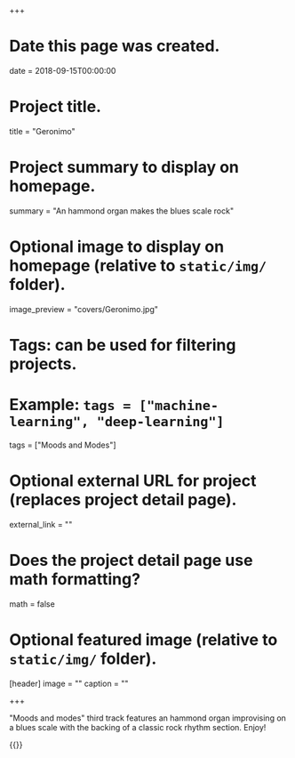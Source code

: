 +++
# Date this page was created.
date = 2018-09-15T00:00:00

# Project title.
title = "Geronimo"

# Project summary to display on homepage.
summary = "An hammond organ makes the blues scale rock"

# Optional image to display on homepage (relative to `static/img/` folder).
image_preview = "covers/Geronimo.jpg"

# Tags: can be used for filtering projects.
# Example: `tags = ["machine-learning", "deep-learning"]`
tags = ["Moods and Modes"]

# Optional external URL for project (replaces project detail page).
external_link = ""

# Does the project detail page use math formatting?
math = false

# Optional featured image (relative to `static/img/` folder).
[header]
image = ""
caption = ""

+++

"Moods and modes" third track features an hammond organ improvising on a blues scale with the backing of a classic rock rhythm section. Enjoy!


{{<bandcamp title="Geronimo" track="2220007958" link="http://skeeboo.bandcamp.com/track/geronimo">}}
